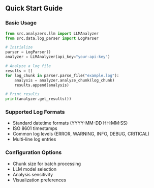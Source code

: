 ## Quick Start Guide

### Basic Usage
```python
from src.analyzers.llm import LLMAnalyzer
from src.data.log_parser import LogParser

# Initialize
parser = LogParser()
analyzer = LLMAnalyzer(api_key="your-api-key")

# Analyze a log file
results = []
for log_chunk in parser.parse_file("example.log"):
    analysis = analyzer.analyze_chunk(log_chunk)
    results.append(analysis)

# Print results
print(analyzer.get_results())
```

### Supported Log Formats
- Standard datetime formats (YYYY-MM-DD HH:MM:SS)
- ISO 8601 timestamps
- Common log levels (ERROR, WARNING, INFO, DEBUG, CRITICAL)
- Multi-line log entries

### Configuration Options
- Chunk size for batch processing
- LLM model selection
- Analysis sensitivity
- Visualization preferences